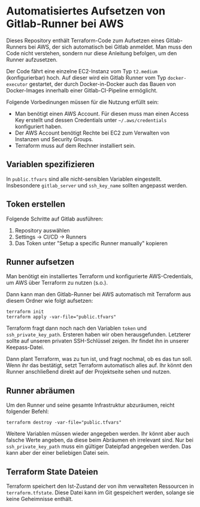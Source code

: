 # Automatisiertes Aufsetzen von Gitlab-Runner bei AWS
Dieses Repository enthält Terraform-Code zum Aufsetzen eines Gitlab-Runners bei AWS, der sich automatisch bei Gitlab anmeldet. Man muss den Code nicht verstehen, sondern nur diese Anleitung befolgen, um den Runner aufzusetzen.

Der Code fährt eine einzelne EC2-Instanz vom Typ `t2.medium` (konfigurierbar) hoch. Auf dieser wird ein Gitlab Runner vom Typ `docker-executor` gestartet, der durch Docker-in-Docker auch das Bauen von Docker-Images innerhalb einer Gitlab-CI-Pipeline ermöglicht.

Folgende Vorbedinungen müssen für die Nutzung erfüllt sein:
- Man benötigt einen AWS Account. Für diesen muss man einen Access Key erstellt und dessen Credentials unter `~/.aws/credentials` konfiguriert haben.
- Der AWS Account benötigt Rechte bei EC2 zum Verwalten von Instanzen und Security Groups.
- Terraform muss auf dem Rechner installiert sein.

## Variablen spezifizieren
In `public.tfvars` sind alle nicht-sensiblen Variablen eingestellt. Insbesondere `gitlab_server` und `ssh_key_name` sollten angepasst werden.

## Token erstellen
Folgende Schritte auf Gitlab ausführen:

1. Repository auswählen
2. Settings -> CI/CD -> Runners
3. Das Token unter "Setup a specific Runner manually" kopieren

## Runner aufsetzen

Man benötigt ein installiertes Terraform und konfigurierte AWS-Credentials, um AWS über Terraform zu nutzen (s.o.).

Dann kann man den Gitlab-Runner bei AWS automatisch mit Terraform aus diesem Ordner wie folgt aufsetzen:

````
terraform init
terraform apply -var-file="public.tfvars"
````

Terraform fragt dann noch nach den Variablen `token` und `ssh_private_key_path`. Ersteren haben wir oben herausgefunden. Letzterer sollte auf unseren privaten SSH-Schlüssel zeigen. Ihr findet ihn in unserer Keepass-Datei.

Dann plant Terraform, was zu tun ist, und fragt nochmal, ob es das tun soll. Wenn ihr das bestätigt, setzt Terraform automatisch alles auf. Ihr könnt den Runner anschließend direkt auf der Projektseite sehen und nutzen.

## Runner abräumen
Um den Runner und seine gesamte Infrastruktur abzuräumen, reicht folgender Befehl:

    terraform destroy -var-file="public.tfvars"

Weitere Variablen müssen wieder angegeben werden. Ihr könnt aber auch falsche Werte angeben, da diese beim Abräumen eh irrelevant sind. Nur bei `ssh_private_key_path` muss ein gültiger Dateipfad angegeben werden. Das kann aber der einer beliebigen Datei sein.

## Terraform State Dateien

Terraform speichert den Ist-Zustand der von ihm verwalteten Ressourcen in `terraform.tfstate`. Diese Datei kann im Git gespeichert werden, solange sie keine Geheimnisse enthält.
